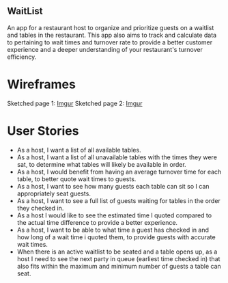 ## WaitList
An app for a restaurant host to organize and prioritize guests on a waitlist and tables in the restaurant. This app also aims to track and calculate data to pertaining to wait times and turnover rate to provide a better customer experience and a deeper understanding of your restaurant's turnover efficiency.

# Wireframes
Sketched page 1:
[Imgur](https://i.imgur.com/uumGBCy.jpg?1)
Sketched page 2:
[Imgur](https://i.imgur.com/2Nm4wck.jpg?1)

# User Stories
- As a host, I want a list of all available tables.
- As a host, I want a list of all unavailable tables with the times they were sat, to determine what tables will likely be available in order.
- As a host, I would benefit from having an average turnover time for each table, to better quote wait times to guests.
- As a host, I want to see how many guests each table can sit so I can appropriately seat guests.
- As a host, I want to see a full list of guests waiting for tables in the order they checked in.
- As a host I would like to see the estimated time I quoted compared to the actual time difference to provide a better experience.
- As a host, I want to be able to what time a guest has checked in and how long of a wait time i quoted them, to provide guests with accurate wait times.
- When there is an active waitlist to be seated and a table opens up, as a host I need to see the next party in queue (earliest time checked in) that also fits within the maximum and minimum number of guests a table can seat.
